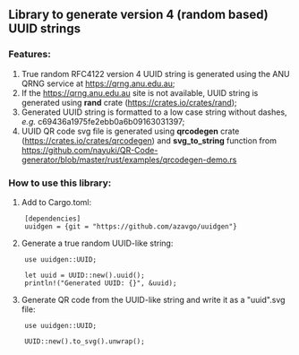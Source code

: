 ## Library to generate version 4 (random based) UUID strings 

### Features: 
1. True random RFC4122 version 4 UUID string is generated using the ANU QRNG service at https://qrng.anu.edu.au;
1. If the https://qrng.anu.edu.au site is not available, UUID string is generated using **rand** crate (https://crates.io/crates/rand); 
1. Generated UUID string is formatted to a low case string without dashes, *e.g.* c69436a1975fe2ebb0a6b09163031397;
1. UUID QR code svg file is generated using **qrcodegen** crate (https://crates.io/crates/qrcodegen) and **svg_to_string** function from https://github.com/nayuki/QR-Code-generator/blob/master/rust/examples/qrcodegen-demo.rs


### How to use this library: 
1. Add to Cargo.toml: 
```
    [dependencies]
    uuidgen = {git = "https://github.com/azavgo/uuidgen"}
```
2. Generate a true random UUID-like string:  
```
    use uuidgen::UUID;

    let uuid = UUID::new().uuid();
    println!("Generated UUID: {}", &uuid);  
```
3. Generate QR code from the UUID-like string and write it as a "uuid".svg file: 
```
    use uuidgen::UUID;

    UUID::new().to_svg().unwrap(); 
``` 